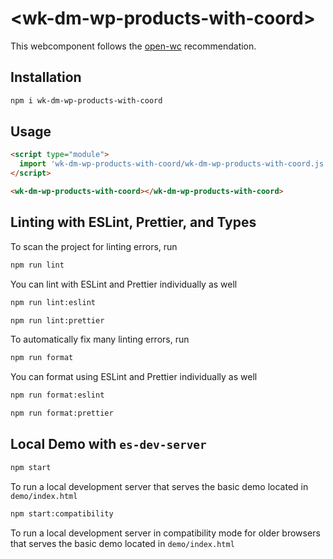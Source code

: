 # \<wk-dm-wp-products-with-coord>

This webcomponent follows the [open-wc](https://github.com/open-wc/open-wc) recommendation.

## Installation
```bash
npm i wk-dm-wp-products-with-coord
```

## Usage
```html
<script type="module">
  import 'wk-dm-wp-products-with-coord/wk-dm-wp-products-with-coord.js';
</script>

<wk-dm-wp-products-with-coord></wk-dm-wp-products-with-coord>
```

## Linting with ESLint, Prettier, and Types
To scan the project for linting errors, run
```bash
npm run lint
```

You can lint with ESLint and Prettier individually as well
```bash
npm run lint:eslint
```
```bash
npm run lint:prettier
```

To automatically fix many linting errors, run
```bash
npm run format
```

You can format using ESLint and Prettier individually as well
```bash
npm run format:eslint
```
```bash
npm run format:prettier
```


## Local Demo with `es-dev-server`
```bash
npm start
```
To run a local development server that serves the basic demo located in `demo/index.html`

```bash
npm start:compatibility
```
To run a local development server in compatibility mode for older browsers that serves the basic demo located in `demo/index.html`
